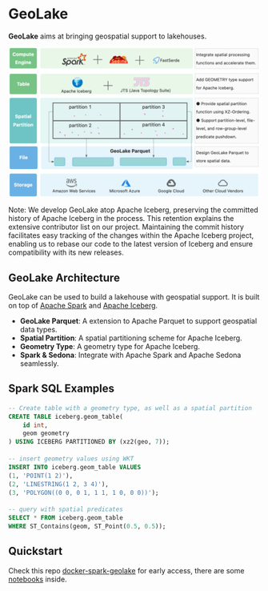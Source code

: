 # GeoLake

**GeoLake** aims at bringing geospatial support to lakehouses.

![geolake-overview](docs/geolake-overview.png)

Note: We develop GeoLake atop Apache Iceberg, preserving the committed history of Apache Iceberg in the process. This retention explains the extensive contributor list on our project. Maintaining the commit history facilitates easy tracking of the changes within the Apache Iceberg project, enabling us to rebase our code to the latest version of Iceberg and ensure compatibility with its new releases.

## GeoLake Architecture

GeoLake can be used to build a lakehouse with geospatial support. It is built on top of [Apache Spark](https://spark.apache.org/) and [Apache Iceberg](https://iceberg.apache.org/).

- **GeoLake Parquet**: A extension to Apache Parquet to support geospatial data types.
- **Spatial Partition**: A spatial partitioning scheme for Apache Iceberg.
- **Geometry Type**: A geometry type for Apache Iceberg.
- **Spark & Sedona**: Integrate with Apache Spark and Apache Sedona seamlessly.

## Spark SQL Examples
```sql
-- Create table with a geometry type, as well as a spatial partition
CREATE TABLE iceberg.geom_table(
    id int,
    geom geometry
) USING ICEBERG PARTITIONED BY (xz2(geo, 7));

-- insert geometry values using WKT
INSERT INTO iceberg.geom_table VALUES
(1, 'POINT(1 2)'),
(2, 'LINESTRING(1 2, 3 4)'),
(3, 'POLYGON((0 0, 0 1, 1 1, 1 0, 0 0))');

-- query with spatial predicates
SELECT * FROM iceberg.geom_table
WHERE ST_Contains(geom, ST_Point(0.5, 0.5));
```

## Quickstart

Check this repo [docker-spark-geolake](https://github.com/spatialx-project/docker-spark-geolake) for early access, there are some [notebooks](https://github.com/spatialx-project/docker-spark-geolake/tree/main/spark/notebooks) inside.


